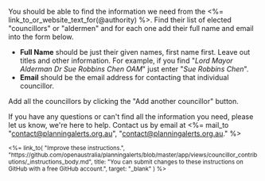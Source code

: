 You should be able to find the information we need from the <%= link_to_or_website_text_for(@authority) %>.
Find their list of elected "councillors" or "aldermen" and for each one add their full name and email into the form below.

* **Full Name** should be just their given names, first name first. Leave out titles and other information. For example, if you find "_Lord Mayor Alderman Dr Sue Robbins Chen OAM_" just enter "_Sue Robbins Chen_".
* **Email** should be the email address for contacting that individual councillor.

Add all the councillors by clicking the "Add another councillor" button.

If you have any questions or can't find all the information you need, please let us know, we're here to help. Contact us by email at <%= mail_to "contact@planningalerts.org.au", "contact@planningalerts.org.au." %>

<small>
<%=
  link_to(
    "Improve these instructions.",
    "https://github.com/openaustralia/planningalerts/blob/master/app/views/councillor_contributions/_instructions_body.md",
    title: "You can submit changes to these instructions on GitHub with a free GitHub account.",
    target: "_blank"
  )
%>
</small>
